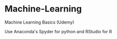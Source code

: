 # Machine-Learning
Machine Learning Basics (Udemy)

Use Anaconda's Spyder for python and RStudio for R

